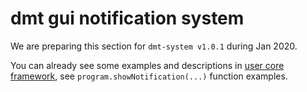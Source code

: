 # dmt gui notification system

We are preparing this section for `dmt-system v1.0.1` during Jan 2020.

You can already see some examples and descriptions in [user core framework](USER_CORE_FRAMEWORK.md), see `program.showNotification(...)` function examples.
